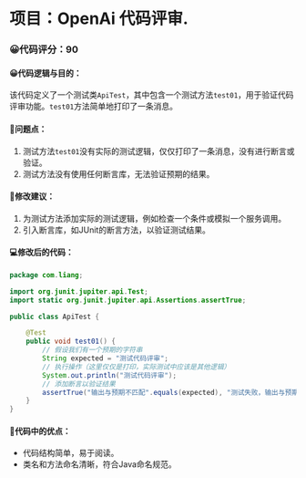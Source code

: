# 项目：OpenAi 代码评审.
### 😀代码评分：90
#### 😀代码逻辑与目的：
该代码定义了一个测试类`ApiTest`，其中包含一个测试方法`test01`，用于验证代码评审功能。`test01`方法简单地打印了一条消息。

#### 🤔问题点：
1. 测试方法`test01`没有实际的测试逻辑，仅仅打印了一条消息，没有进行断言或验证。
2. 测试方法没有使用任何断言库，无法验证预期的结果。

#### 🎯修改建议：
1. 为测试方法添加实际的测试逻辑，例如检查一个条件或模拟一个服务调用。
2. 引入断言库，如JUnit的断言方法，以验证测试结果。

#### 💻修改后的代码：
```java
package com.liang;

import org.junit.jupiter.api.Test;
import static org.junit.jupiter.api.Assertions.assertTrue;

public class ApiTest {

    @Test
    public void test01() {
        // 假设我们有一个预期的字符串
        String expected = "测试代码评审";
        // 执行操作（这里仅仅是打印，实际测试中应该是其他逻辑）
        System.out.println("测试代码评审");
        // 添加断言以验证结果
        assertTrue("输出与预期不匹配".equals(expected), "测试失败，输出与预期不匹配");
    }
}
```

#### 🌟代码中的优点：
- 代码结构简单，易于阅读。
- 类名和方法命名清晰，符合Java命名规范。